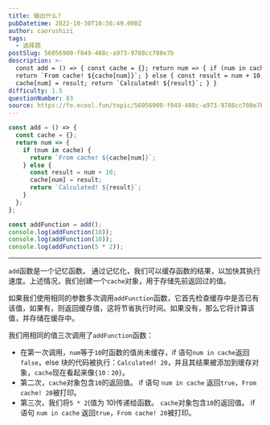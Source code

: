 ```yaml
---
title: 输出什么?
pubDatetime: 2022-10-30T10:56:49.000Z
author: caorushizi
tags:
  - 选择题
postSlug: 56056900-f049-488c-a973-9788cc708e7b
description: >-
  const add = () => { const cache = {}; return num => { if (num in cache) {
  return `From cache! ${cache[num]}`; } else { const result = num + 10;
  cache[num] = result; return `Calculated! ${result}`; } }
difficulty: 1.5
questionNumber: 83
source: https://fe.ecool.fun/topic/56056900-f049-488c-a973-9788cc708e7b
---
```


```javascript
const add = () => {
  const cache = {};
  return num => {
    if (num in cache) {
      return `From cache! ${cache[num]}`;
    } else {
      const result = num + 10;
      cache[num] = result;
      return `Calculated! ${result}`;
    }
  };
};

const addFunction = add();
console.log(addFunction(10));
console.log(addFunction(10));
console.log(addFunction(5 * 2));
```

---

`add`函数是一个记忆函数。 通过记忆化，我们可以缓存函数的结果，以加快其执行速度。上述情况，我们创建一个`cache`对象，用于存储先前返回过的值。

如果我们使用相同的参数多次调用`addFunction`函数，它首先检查缓存中是否已有该值，如果有，则返回缓存值，这将节省执行时间。如果没有，那么它将计算该值，并存储在缓存中。

我们用相同的值三次调用了`addFunction`函数：

- 在第一次调用，`num`等于`10`时函数的值尚未缓存，if 语句`num in cache`返回`false`，else 块的代码被执行：`Calculated! 20`，并且其结果被添加到缓存对象，`cache`现在看起来像`{10：20}`。
- 第二次，`cache`对象包含`10`的返回值。 if 语句 `num in cache` 返回`true`，`From cache! 20`被打印。
- 第三次，我们将`5 * 2`(值为 10)传递给函数。 `cache`对象包含`10`的返回值。 if 语句 `num in cache` 返回`true`，`From cache! 20`被打印。
